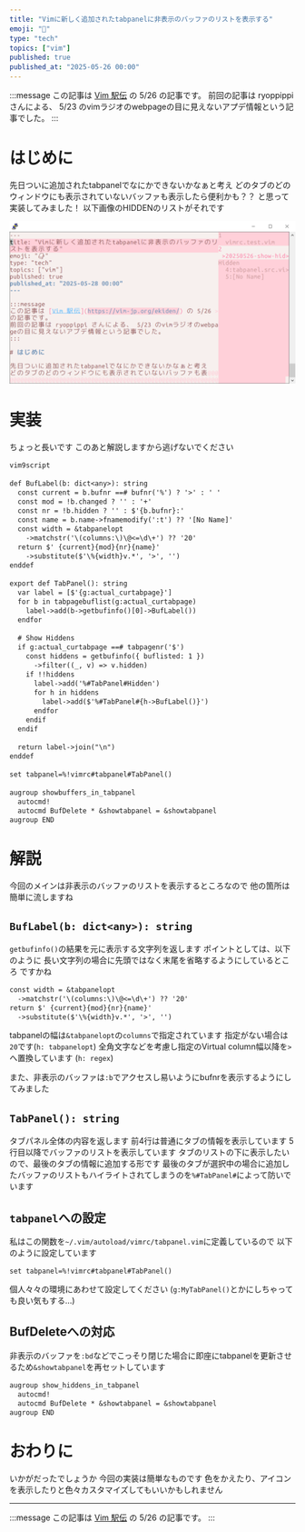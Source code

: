 ```yaml
---
title: "Vimに新しく追加されたtabpanelに非表示のバッファのリストを表示する"
emoji: "📑"
type: "tech"
topics: ["vim"]
published: true
published_at: "2025-05-26 00:00"
---
```


:::message
この記事は [Vim 駅伝](https://vim-jp.org/ekiden/) の 5/26 の記事です。
前回の記事は ryoppippi さんによる、 5/23 のvimラジオのwebpageの目に見えないアプデ情報という記事でした。
:::

# はじめに

先日ついに追加されたtabpanelでなにかできないかなぁと考え
どのタブのどのウィンドウにも表示されていないバッファも表示したら便利かも？？
と思って実装してみました！
以下画像のHIDDENのリストがそれです

![](/images/20250526-show-hiddens-in-tabpanel/overview.png)

# 実装

ちょっと長いです
このあと解説しますから逃げないでください

```vimscript
vim9script

def BufLabel(b: dict<any>): string
  const current = b.bufnr ==# bufnr('%') ? '>' : ' '
  const mod = !b.changed ? '' : '+'
  const nr = !b.hidden ? '' : $'{b.bufnr}:'
  const name = b.name->fnamemodify(':t') ?? '[No Name]'
  const width = &tabpanelopt
    ->matchstr('\(columns:\)\@<=\d\+') ?? '20'
  return $' {current}{mod}{nr}{name}'
    ->substitute($'\%{width}v.*', '>', '')
enddef

export def TabPanel(): string
  var label = [$'{g:actual_curtabpage}']
  for b in tabpagebuflist(g:actual_curtabpage)
    label->add(b->getbufinfo()[0]->BufLabel())
  endfor

  # Show Hiddens
  if g:actual_curtabpage ==# tabpagenr('$')
    const hiddens = getbufinfo({ buflisted: 1 })
      ->filter((_, v) => v.hidden)
    if !!hiddens
      label->add('%#TabPanel#Hidden')
      for h in hiddens
        label->add($'%#TabPanel#{h->BufLabel()}')
      endfor
    endif
  endif

  return label->join("\n")
enddef

set tabpanel=%!vimrc#tabpanel#TabPanel()

augroup showbuffers_in_tabpanel
  autocmd!
  autocmd BufDelete * &showtabpanel = &showtabpanel
augroup END
```

# 解説

今回のメインは非表示のバッファのリストを表示するところなので
他の箇所は簡単に流しますね

## `BufLabel(b: dict<any>): string`
`getbufinfo()`の結果を元に表示する文字列を返します
ポイントとしては、以下のように
長い文字列の場合に先頭ではなく末尾を省略するようにしているところ
ですかね
```vimscript
const width = &tabpanelopt
  ->matchstr('\(columns:\)\@<=\d\+') ?? '20'
return $' {current}{mod}{nr}{name}'
  ->substitute($'\%{width}v.*', '>', '')
```
tabpanelの幅は`&tabpanelopt`の`columns`で指定されています
指定がない場合は`20`です(`h: tabpanelopt`)
全角文字などを考慮し指定のVirtual column幅以降を`>`へ置換しています (`h: regex`)

また、非表示のバッファは`:b`でアクセスし易いようにbufnrを表示するようにしてみました

## `TabPanel(): string`
タブパネル全体の内容を返します
前4行は普通にタブの情報を表示しています
5行目以降でバッファのリストを表示しています
タブのリストの下に表示したいので、最後のタブの情報に追加する形です
最後のタブが選択中の場合に追加したバッファのリストもハイライトされてしまうのを`%#TabPanel#`によって防いでいます

## `tabpanel`への設定
私はこの関数を`~/.vim/autoload/vimrc/tabpanel.vim`に定義しているので
以下のように設定しています
```vimscript
set tabpanel=%!vimrc#tabpanel#TabPanel()
```
個人々々の環境にあわせて設定してください
(`g:MyTabPanel()`とかにしちゃっても良い気もする…)

## BufDeleteへの対応
非表示のバッファを`:bd`などでこっそり閉じた場合に即座にtabpanelを更新させるため`&showtabpanel`を再セットしています
```vimscript
augroup show_hiddens_in_tabpanel
  autocmd!
  autocmd BufDelete * &showtabpanel = &showtabpanel
augroup END
```

# おわりに
いかがだったでしょうか
今回の実装は簡単なものです
色をかえたり、アイコンを表示したりと色々カスタマイズしてもいいかもしれません

----

:::message
この記事は [Vim 駅伝](https://vim-jp.org/ekiden/) の 5/26 の記事です。
:::
<!-- 次回の記事は TODO さんによる、5/28 の[TODO](TODO)です。🏃 -->

